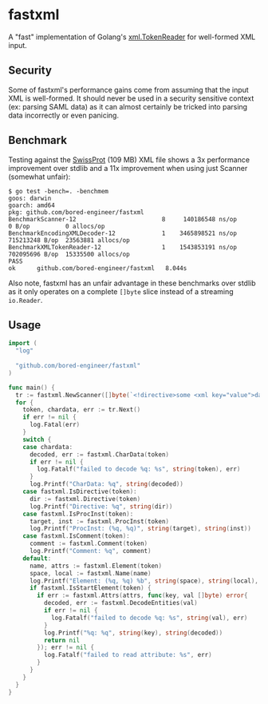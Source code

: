 # fastxml
A "fast" implementation of Golang's [xml.TokenReader](https://godoc.org/encoding/xml#TokenReader) for well-formed XML input. 

## Security
Some of fastxml's performance gains come from assuming that the input XML is well-formed. It should never be used in a security sensitive context (ex: parsing SAML data) as it can almost certainly be tricked into parsing data incorrectly or even panicing. 

## Benchmark
Testing against the [SwissProt](http://aiweb.cs.washington.edu/research/projects/xmltk/xmldata/www/repository.html) (109 MB) XML file shows a 3x performance improvement over stdlib and a 11x improvement when using just Scanner (somewhat unfair):
```
$ go test -bench=. -benchmem
goos: darwin
goarch: amd64
pkg: github.com/bored-engineer/fastxml
BenchmarkScanner-12               	       8	 140186548 ns/op	       0 B/op	       0 allocs/op
BenchmarkEncodingXMLDecoder-12    	       1	3465898521 ns/op	715213248 B/op	23563881 allocs/op
BenchmarkXMLTokenReader-12        	       1	1543853191 ns/op	702095696 B/op	15335500 allocs/op
PASS
ok  	github.com/bored-engineer/fastxml	8.044s
```
Also note, fastxml has an unfair advantage in these benchmarks over stdlib as it only operates on a complete `[]byte` slice instead of a streaming `io.Reader`.

## Usage
```go
import (
  "log"
  
  "github.com/bored-engineer/fastxml"
)

func main() {
  tr := fastxml.NewScanner([]byte(`<!directive>some <xml key="value">data`))
  for {
    token, chardata, err := tr.Next()
    if err != nil {
      log.Fatal(err)
    }
    switch {
    case chardata:
      decoded, err := fastxml.CharData(token)
      if err != nil {
        log.Fatalf("failed to decode %q: %s", string(token), err)
      }
      log.Printf("CharData: %q", string(decoded))
    case fastxml.IsDirective(token):
      dir := fastxml.Directive(token)
      log.Printf("Directive: %q", string(dir))
    case fastxml.IsProcInst(token):
      target, inst := fastxml.ProcInst(token)
      log.Printf("ProcInst: (%q, %q)", string(target), string(inst))
    case fastxml.IsComment(token):
      comment := fastxml.Comment(token)
      log.Printf("Comment: %q", comment)
    default:
      name, attrs := fastxml.Element(token)
      space, local := fastxml.Name(name)
      log.Printf("Element: (%q, %q) %b", string(space), string(local), fastxml.IsSelfClosing(token))
      if fastxml.IsStartElement(token) {
        if err := fastxml.Attrs(attrs, func(key, val []byte) error{
          decoded, err := fastxml.DecodeEntities(val)
          if err != nil {
            log.Fatalf("failed to decode %q: %s", string(val), err)
          }
          log.Printf("%q: %q", string(key), string(decoded))
          return nil
        }); err != nil {
          log.Fatalf("failed to read attribute: %s", err)
        }
      }
    }
  }
}
```
